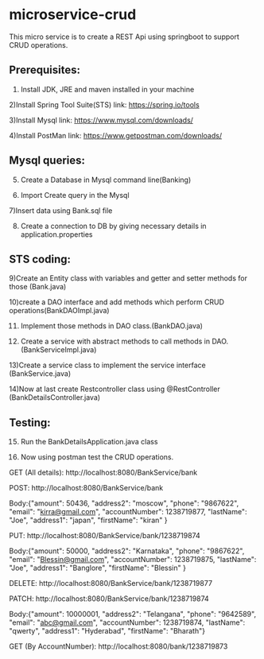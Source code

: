 # microservice-crud

This micro service is to create a REST Api using springboot to support CRUD operations.

Prerequisites:
--------------
1) Install JDK, JRE and maven installed in your machine

2)Install Spring Tool Suite(STS)
link: https://spring.io/tools

3)Install Mysql 
link: https://www.mysql.com/downloads/

4)Install PostMan
link: https://www.getpostman.com/downloads/

Mysql queries:
-------------

5) Create a Database in Mysql command line(Banking)

5) Import Create query in the Mysql

7)Insert data using Bank.sql file 

8) Create a connection to DB by giving necessary details in application.properties

STS coding:
-----------
9)Create an Entity class with variables and getter and setter methods for those (Bank.java)

10)create a DAO interface and add methods which perform CRUD operations(BankDAOImpl.java)

11) Implement those methods in DAO class.(BankDAO.java)

12) Create a service with abstract methods to call methods in DAO.(BankServiceImpl.java)

13)Create a service class to implement the service interface (BankService.java)

14)Now at last create Restcontroller class using @RestController (BankDetailsController.java)



Testing:
--------
15) Run the BankDetailsApplication.java class

16) Now using postman test the CRUD operations.

GET (All details):  http://localhost:8080/BankService/bank

POST: http://localhost:8080/BankService/bank

Body:{"amount": 50436,
    "address2": "moscow",
    "phone": "9867622",
    "email": "kirra@gmail.com",
    "accountNumber": 1238719877,
    "lastName": "Joe",
    "address1": "japan",
    "firstName": "kiran"
}

PUT:  http://localhost:8080/BankService/bank/1238719874

Body:{"amount": 50000,
    "address2": "Karnataka",
    "phone": "9867622",
    "email": "Blessin@gmail.com",
    "accountNumber": 1238719875,
    "lastName": "Joe",
    "address1": "Banglore",
    "firstName": "Blessin"
}

DELETE: http://localhost:8080/BankService/bank/1238719877

PATCH: http://localhost:8080/BankService/bank/1238719874

Body:{"amount": 10000001,
    "address2": "Telangana",
    "phone": "9642589",
    "email": "abc@gmail.com",
    "accountNumber": 1238719874,
    "lastName": "qwerty",
    "address1": "Hyderabad",
    "firstName": "Bharath"}
    
GET (By AccountNumber):  http://localhost:8080/bank/1238719873



